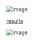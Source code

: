 ![image](https://github.com/user-attachments/assets/ce65b997-3401-487f-ad40-8882708743b7)

[results](https://github.com/data-portfolio-projects2/e-commerce/blob/main/1.%20customer%20analysis/1.%20data/2.%20processed/k%20accuracy.md)

![image](https://github.com/user-attachments/assets/ea7842f8-49ec-4fad-97ad-309bb8eb7338)



